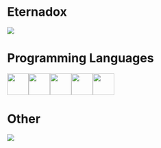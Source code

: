 <h1>Eternadox</h1>
  <img src="https://github-readme-stats.vercel.app/api/?username=Eternadox&title_color=4F8CC9&text_color=9f9f9f&show_icons=true&bg_color=00000000&hide_border=false&icon_color=4F8CC9&hide_title=true&count_private=true"/>
<h1>Programming Languages</h1>
<p><img src="https://cdn.jsdelivr.net/gh/devicons/devicon/icons/javascript/javascript-original.svg" width=50 height=50></img><img src="https://cdn.jsdelivr.net/gh/devicons/devicon/icons/python/python-original.svg" width=50 height=50></img><img src="https://cdn.jsdelivr.net/gh/devicons/devicon/icons/html5/html5-original.svg" width=50 height=50></img><img src="https://cdn.jsdelivr.net/gh/devicons/devicon/icons/csharp/csharp-original.svg" width=50 height=50></img><img src="https://cdn.jsdelivr.net/gh/devicons/devicon/icons/css3/css3-original.svg" width=50 height=50></img></p>
<h1>Other</h1>
<img src="https://discord.c99.nl/widget/theme-1/792118923477647420.png">
